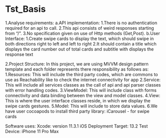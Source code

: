# Tst_Basis


1.Analyse requirements:
  a.API implementation:
      1.There is no authentication required for an api to call.
      2.This api consists of weird responses starting from “/”.
      3.No specification given on use of Http methods (Get,Post).
  b.User Interface:
      1.Create swipe cards to display the text, which should swipe in both directions right to left and left to right
      2.It should contain a title which displays the card number out of total cards and subtitle with displays the response text
     
2.Project Structure:
	    In this project, we are using MVVM design pattern template and each folder represents there responsibility as follows as:
      1.Resources: This will include the third party codes, which are commons to use as Reachability like to check the internet connectivity for app
      2.Service: This will include all services classes as the call of api and api parser classes with error handling codes.
      3.ViewModel: This will include class with forms connectivity and data binding between the view and model classes.
      4.View: This is where the user interface classes reside, in which we display the swipe cards gestures.
      5.Model: This will include to store data values.
      6.We have user cocoapods to install third party library: 
        iCarousel - for swipe cards
        
Software uses:
Xcode: version 11.3.1
iOS Deployment Target: 13.2
Test Device: iPhone 11 Pro Max


 
 

 

